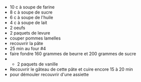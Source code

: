 * 10 c à soupe de farine
* 8 c à soupe de sucre
* 6 c à soupe de l'huile
* 4 c à soupe de lait
* 2 oeufs
* 2 paquets de levure
* couper pommes lamelles
* recouvrir la pâte
* 25 min au four #4
* faire fondre 160 grammes de beurre et 200 grammes de sucre
* + 2 paquets de vanille
* Recouvrir le gâteau de cette pâte et cuire encore 15 à 20 min
* pour démouler recouvrir d'une assiette 
